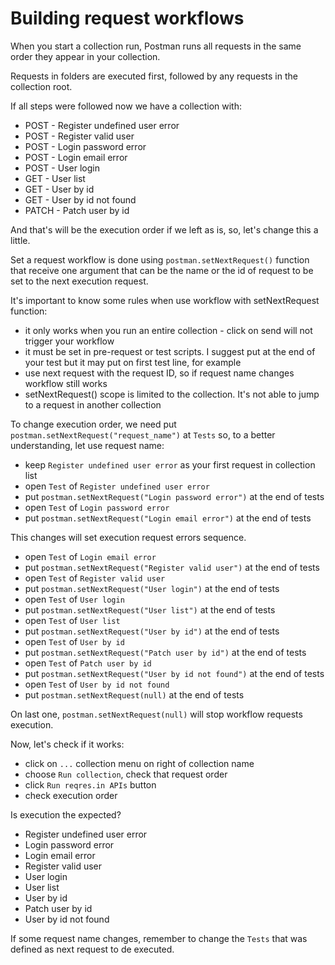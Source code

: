 # Building request workflows

When you start a collection run, Postman runs all requests in the same order they appear in your collection.

Requests in folders are executed first, followed by any requests in the collection root.

If all steps were followed now we have a collection with:

 * POST - Register undefined user error
 * POST - Register valid user
 * POST - Login password error
 * POST - Login email error
 * POST - User login
 * GET - User list
 * GET - User by id
 * GET - User by id not found
 * PATCH - Patch user by id

And that's will be the execution order if we left as is, so, let's change this a little.

Set a request workflow is done using `postman.setNextRequest()` function that receive one argument that can be the name or the id of request to be set to the next execution request.

It's important to know some rules when use workflow with setNextRequest function:

 * it only works when you run an entire collection - click on send will not trigger your workflow
 * it must be set in pre-request or test scripts. I suggest put at the end of your test but it may put on first test line, for example
 * use next request with the request ID, so if request name changes workflow still works
 * setNextRequest() scope is limited to the collection. It's not able to jump to a request in another collection

To change execution order, we need put `postman.setNextRequest("request_name")` at `Tests` so, to a better understanding, let use request name:

 * keep `Register undefined user error` as your first request in collection list
 * open `Test` of `Register undefined user error`
 * put `postman.setNextRequest("Login password error")` at the end of tests
 * open `Test` of `Login password error`
 * put `postman.setNextRequest("Login email error")` at the end of tests

This changes will set execution request errors sequence.

 * open `Test` of  `Login email error`
 * put `postman.setNextRequest("Register valid user")` at the end of tests
 * open `Test` of  `Register valid user`
 * put `postman.setNextRequest("User login")` at the end of tests
 * open `Test` of  `User login`
 * put `postman.setNextRequest("User list")` at the end of tests
 * open `Test` of  `User list`
 * put `postman.setNextRequest("User by id")` at the end of tests
 * open `Test` of  `User by id`
 * put `postman.setNextRequest("Patch user by id")` at the end of tests
 * open `Test` of  `Patch user by id`
 * put `postman.setNextRequest("User by id not found")` at the end of tests
 * open `Test` of  `User by id not found`
 * put `postman.setNextRequest(null)` at the end of tests

On last one, `postman.setNextRequest(null)` will stop workflow requests execution.

Now, let's check if it works:

 * click on `...` collection menu on right of collection name
 * choose `Run collection`, check that request order
 * click `Run reqres.in APIs` button
 * check execution order

Is execution the expected?

 * Register undefined user error
 * Login password error
 * Login email error
 * Register valid user
 * User login
 * User list
 * User by id
 * Patch user by id
 * User by id not found

If some request name changes, remember to change the `Tests` that was defined as next request to de executed.

